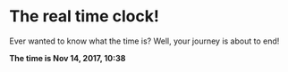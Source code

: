 # The real time clock!

Ever wanted to know what the time is? Well, your journey is about to end!

**The time is Nov 14, 2017, 10:38**